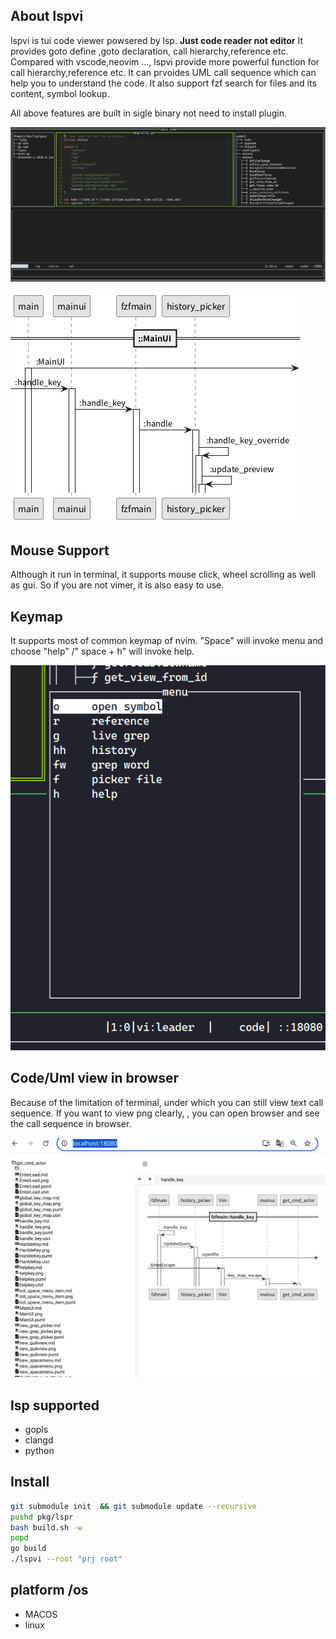 ## About lspvi

lspvi is tui code viewer powsered by lsp. **Just code reader not editor**
It provides goto define ,goto declaration, call hierarchy,reference  etc.
Compared with vscode,neovim ..., lspvi provide  more powerful function for call hierarchy,reference etc. It can prvoides UML call sequence which can help you to understand the code.
It also support fzf search for files and its content, symbol lookup. 

All above features are built in sigle binary not need to install plugin. 

![terminal](screen1.png)

![uml](main.png)
## Mouse Support
Although it run in terminal, it supports mouse click, wheel scrolling as well as gui. So if you are not vimer, it is also easy to use.

## Keymap 
It supports most of common keymap of nvim. "Space" will invoke menu and  choose "help" /" space + h" will invoke help.

![keymap](keymap.png)

## Code/Uml  view in browser
Because of the limitation of terminal, under which  you can still view text call sequence. If you want to view png clearly, , you can open browser and see the call sequence in browser.

![web](web.png)

## lsp supported
- gopls
- clangd
- python

## Install
~~~sh
git submodule init  && git submodule update --recursive
pushd pkg/lspr
bash build.sh -w
popd
go build
./lspvi --root "prj root"
~~~

## platform /os 
- MACOS 
- linux 

